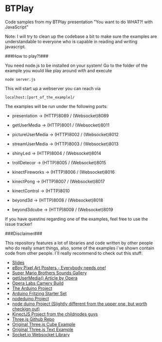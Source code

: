 BTPlay
======

Code samples from my BTPlay presentation &quot;You want to do WHAT?! with JavaScript&quot;

Note:
I will try to clean up the codebase a bit to make sure the examples are understandable
to everyone who is capable in reading and writing javascript.


###How to play?!###

You need node.js to be installed on your system!
Go to the folder of the example you would like play around with and execute

```shell
node server.js
```

This will start up a webserver you can reach via 

```shell
localhost:[port_of_the_example]/
```

The examples will be run under the following ports:

+ presentation -> (HTTP)8089 / (Websocket)8089

+ getUserMedia -> (HTTP)8001 / (Websocket)8011
+ pictureUserMedia -> (HTTP)8002 / (Websocket)8012
+ streamUserMedia -> (HTTP)8003 / (Websocket)8013

+ shinyLed -> (HTTP)8004 / (Websocket)8014
+ trollDetecor -> (HTTP)8005 / (Websocket)8015

+ kinectFireworks -> (HTTP)8006 / (Websocket)8016
+ kinectPong -> (HTTP)8007 / (Websocket)8017
+ kinectControl -> (HTTP)8010

+ beyond3d -> (HTTP)8008 / (Websocket)8018
+ beyond3dcube -> (HTTP)8009 / (Websocket)8019

If you have questins regarding one of the examples,
feel free to use the issue tracker!


###Disclaimer###

This repository features a lot of libraries and code written by other people who do really smart things,
also, some of the examples i´ve shown contain code from other people.
I´ll really recommend to check out this stuff:

+ [Slides](http://btplay.asciidisco.com/#/title)
+ [eBoy Pixel Art Posters - Everybody needs one!](http://www.yomoy.de/eBoy_City_Posters)
+ [Super Mario Brothers Sounds Gallery](http://www.mariomayhem.com/downloads/sounds/super_mario_bros_nes_sounds.php)
+ [getUserMedia() Article by Opera](http://dev.opera.com/articles/view/getusermedia-access-camera-privacy-ui/)
+ [Opera Labs Camery Build](http://snapshot.opera.com/labs/camera/)
+ [The Arduino Project](http://www.arduino.cc/)
+ [Arduino Fritzing Starter Set](http://fritzing.org/)
+ [nodeduino Project](http://semu.github.com/noduino/)
+ [node duino Project (Slightly different from the upper one, but worth checkign out)](https://github.com/ecto/duino)
+ [KinectJS Project from the childnodes guys](http://kinect.childnodes.com/)
+ [Three.js Github Repo](https://github.com/mrdoob/three.js/)
+ [Original Three.js Cube Example](http://mrdoob.github.com/three.js/examples/canvas_geometry_cube.html)
+ [Original Three.js Text Example](http://mrdoob.github.com/three.js/examples/webgl_geometry_text.html)
+ [Socket.io Websocket Library](http://socket.io/)